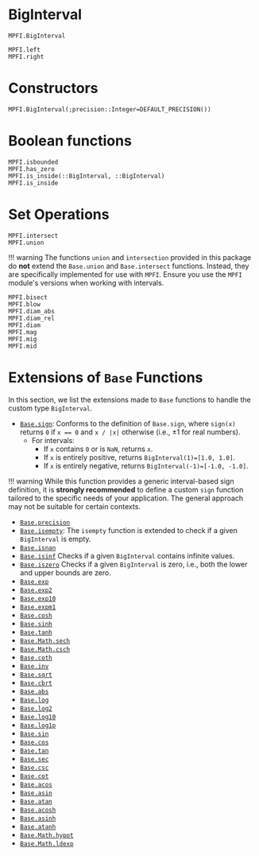 
# BigInterval

```@docs
MPFI.BigInterval
```  
```@docs
MPFI.left
MPFI.right
```
# Constructors
```@docs
MPFI.BigInterval(;precision::Integer=DEFAULT_PRECISION())
``` 


# Boolean functions

```@docs
MPFI.isbounded
MPFI.has_zero
MPFI.is_inside(::BigInterval, ::BigInterval)
MPFI.is_inside
``` 


# Set Operations

```@docs
MPFI.intersect
MPFI.union
``` 

!!! warning
    The functions `union` and `intersection` provided in this package do **not** extend the `Base.union` and `Base.intersect` functions. Instead, they are specifically implemented for use with `MPFI`. Ensure you use the `MPFI` module's versions when working with intervals.

```@docs
MPFI.bisect
MPFI.blow
MPFI.diam_abs
MPFI.diam_rel
MPFI.diam
MPFI.mag
MPFI.mig
MPFI.mid
``` 

# Extensions of `Base` Functions

In this section, we list the extensions made to `Base` functions to handle the custom type `BigInterval`.

- [`Base.sign`](https://docs.julialang.org/en/v1/base/math/#Base.sign): Conforms to the definition of `Base.sign`, where `sign(x)` returns `0` if `x == 0` and `x / |x|` otherwise (i.e., ±1 for real numbers).
    - For intervals:
        - If `x` contains `0` or is `NaN`, returns `x`.
        - If `x` is entirely positive, returns `BigInterval(1)=[1.0, 1.0]`.
        - If `x` is entirely negative, returns `BigInterval(-1)=[-1.0, -1.0]`.

!!! warning
    While this function provides a generic interval-based sign definition, it is **strongly recommended** to define a custom `sign` function tailored to the specific needs of your application. The general approach may not be suitable for certain contexts.
- [`Base.precision`](https://docs.julialang.org/en/v1/base/numbers/#Base.precision)
- [`Base.isempty`](https://docs.julialang.org/en/v1/base/collections/#Base.isempty): The `isempty` function is extended to check if a given `BigInterval` is empty.
- [`Base.isnan`](https://docs.julialang.org/en/v1/base/numbers/#Base.isnan)
- [`Base.isinf`](https://docs.julialang.org/en/v1/base/numbers/#Base.isinf) Checks if a given `BigInterval` contains infinite values.
- [`Base.iszero`](https://docs.julialang.org/en/v1/base/numbers/#Base.iszero) Checks if a given `BigInterval` is zero, i.e., both the lower and upper bounds are zero.
- [`Base.exp`](https://docs.julialang.org/en/v1/base/math/#Base.exp-Tuple{Float64})
- [`Base.exp2`](https://docs.julialang.org/en/v1/base/math/#Base.exp2)
- [`Base.exp10`](https://docs.julialang.org/en/v1/base/math/#Base.exp10)
- [`Base.expm1`](https://docs.julialang.org/en/v1/base/math/#Base.expm1)
- [`Base.cosh`](https://docs.julialang.org/en/v1/base/math/#Base.cosh-Tuple{Number})
- [`Base.sinh`](https://docs.julialang.org/en/v1/base/math/#Base.sinh-Tuple{Number})
- [`Base.tanh`](https://docs.julialang.org/en/v1/base/math/#Base.tanh-Tuple{Number})
- [`Base.Math.sech`](https://docs.julialang.org/en/v1/base/math/#Base.Math.sech-Tuple%7BNumber%7D)
- [`Base.Math.csch`](https://docs.julialang.org/en/v1/base/math/#Base.Math.csch-Tuple{Number})
- [`Base.coth`](https://docs.julialang.org/en/v1/base/math/#Base.coth)
- [`Base.inv`](https://docs.julialang.org/en/v1/base/math/#Base.inv)
- [`Base.sqrt`](https://docs.julialang.org/en/v1/base/math/#Base.sqrt)
- [`Base.cbrt`](https://docs.julialang.org/en/v1/base/math/#Base.cbrt)
- [`Base.abs`](https://docs.julialang.org/en/v1/base/math/#Base.abs)
- [`Base.log`](https://docs.julialang.org/en/v1/base/math/#Base.log)
- [`Base.log2`](https://docs.julialang.org/en/v1/base/math/#Base.log2)
- [`Base.log10`](https://docs.julialang.org/en/v1/base/math/#Base.log10)
- [`Base.log1p`](https://docs.julialang.org/en/v1/base/math/#Base.log1p)
- [`Base.sin`](https://docs.julialang.org/en/v1/base/math/#Base.sin)
- [`Base.cos`](https://docs.julialang.org/en/v1/base/math/#Base.cos)
- [`Base.tan`](https://docs.julialang.org/en/v1/base/math/#Base.tan)
- [`Base.sec`](https://docs.julialang.org/en/v1/base/math/#Base.sec)
- [`Base.csc`](https://docs.julialang.org/en/v1/base/math/#Base.csc)
- [`Base.cot`](https://docs.julialang.org/en/v1/base/math/#Base.cot)
- [`Base.acos`](https://docs.julialang.org/en/v1/base/math/#Base.acos)
- [`Base.asin`](https://docs.julialang.org/en/v1/base/math/#Base.asin)
- [`Base.atan`](https://docs.julialang.org/en/v1/base/math/#Base.atan-Tuple{Number})
- [`Base.acosh`](https://docs.julialang.org/en/v1/base/math/#Base.acosh-Tuple{Number})
- [`Base.asinh`](https://docs.julialang.org/en/v1/base/math/#Base.asinh-Tuple{Number})
- [`Base.atanh`](https://docs.julialang.org/en/v1/base/math/#Base.atanh-Tuple{Number})
- [`Base.Math.hypot`](https://docs.julialang.org/en/v1/base/math/#Base.Math.hypot)
- [`Base.Math.ldexp`](https://docs.julialang.org/en/v1/base/math/#Base.Math.ldexp)

